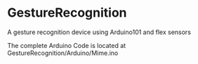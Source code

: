 # GestureRecognition
A gesture recognition device using Arduino101 and flex sensors 

The complete Arduino Code is located at GestureRecognition/Arduino/Mime.ino 
